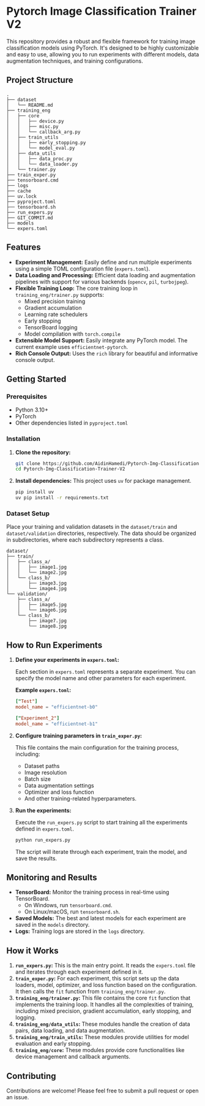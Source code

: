 # Pytorch Image Classification Trainer V2

This repository provides a robust and flexible framework for training image classification models using PyTorch. It's designed to be highly customizable and easy to use, allowing you to run experiments with different models, data augmentation techniques, and training configurations.

## Project Structure

```
.
├── dataset
│   └── README.md
├── training_eng
│   ├── core
│   │   ├── device.py
│   │   ├── misc.py
│   │   └── callback_arg.py
│   ├── train_utils
│   │   ├── early_stopping.py
│   │   └── model_eval.py
│   ├── data_utils
│   │   ├── data_proc.py
│   │   └── data_loader.py
│   └── trainer.py
├── train_exper.py
├── tensorboard.cmd
├── logs
├── cache
├── uv.lock
├── pyproject.toml
├── tensorboard.sh
├── run_expers.py
├── GIT_COMMIT.md
├── models
└── expers.toml
```

## Features

*   **Experiment Management:** Easily define and run multiple experiments using a simple TOML configuration file (`expers.toml`).
*   **Data Loading and Processing:** Efficient data loading and augmentation pipelines with support for various backends (`opencv`, `pil`, `turbojpeg`).
*   **Flexible Training Loop:** The core training loop in `training_eng/trainer.py` supports:
    *   Mixed precision training
    *   Gradient accumulation
    *   Learning rate schedulers
    *   Early stopping
    *   TensorBoard logging
    *   Model compilation with `torch.compile`
*   **Extensible Model Support:** Easily integrate any PyTorch model. The current example uses `efficientnet-pytorch`.
*   **Rich Console Output:** Uses the `rich` library for beautiful and informative console output.

## Getting Started

### Prerequisites

*   Python 3.10+
*   PyTorch
*   Other dependencies listed in `pyproject.toml`

### Installation

1.  **Clone the repository:**
    ```bash
    git clone https://github.com/AidinHamedi/Pytorch-Img-Classification-Trainer-V2.git
    cd Pytorch-Img-Classification-Trainer-V2
    ```

2.  **Install dependencies:**
    This project uses `uv` for package management.
    ```bash
    pip install uv
    uv pip install -r requirements.txt
    ```

### Dataset Setup

Place your training and validation datasets in the `dataset/train` and `dataset/validation` directories, respectively. The data should be organized in subdirectories, where each subdirectory represents a class.

```
dataset/
├── train/
│   ├── class_a/
│   │   ├── image1.jpg
│   │   └── image2.jpg
│   └── class_b/
│       ├── image3.jpg
│       └── image4.jpg
└── validation/
    ├── class_a/
    │   ├── image5.jpg
    │   └── image6.jpg
    └── class_b/
        ├── image7.jpg
        └── image8.jpg
```

## How to Run Experiments

1.  **Define your experiments in `expers.toml`:**

    Each section in `expers.toml` represents a separate experiment. You can specify the model name and other parameters for each experiment.

    **Example `expers.toml`:**

    ```toml
    ["Test"]
    model_name = "efficientnet-b0"

    ["Experiment_2"]
    model_name = "efficientnet-b1"
    ```

2.  **Configure training parameters in `train_exper.py`:**

    This file contains the main configuration for the training process, including:
    *   Dataset paths
    *   Image resolution
    *   Batch size
    *   Data augmentation settings
    *   Optimizer and loss function
    *   And other training-related hyperparameters.

3.  **Run the experiments:**

    Execute the `run_expers.py` script to start training all the experiments defined in `expers.toml`.

    ```bash
    python run_expers.py
    ```

    The script will iterate through each experiment, train the model, and save the results.

## Monitoring and Results

*   **TensorBoard:** Monitor the training process in real-time using TensorBoard.
    *   On Windows, run `tensorboard.cmd`.
    *   On Linux/macOS, run `tensorboard.sh`.
*   **Saved Models:** The best and latest models for each experiment are saved in the `models` directory.
*   **Logs:** Training logs are stored in the `logs` directory.

## How it Works

1.  **`run_expers.py`:** This is the main entry point. It reads the `expers.toml` file and iterates through each experiment defined in it.
2.  **`train_exper.py`:** For each experiment, this script sets up the data loaders, model, optimizer, and loss function based on the configuration. It then calls the `fit` function from `training_eng/trainer.py`.
3.  **`training_eng/trainer.py`:** This file contains the core `fit` function that implements the training loop. It handles all the complexities of training, including mixed precision, gradient accumulation, early stopping, and logging.
4.  **`training_eng/data_utils`:** These modules handle the creation of data pairs, data loading, and data augmentation.
5.  **`training_eng/train_utils`:** These modules provide utilities for model evaluation and early stopping.
6.  **`training_eng/core`:** These modules provide core functionalities like device management and callback arguments.

## Contributing

Contributions are welcome! Please feel free to submit a pull request or open an issue.